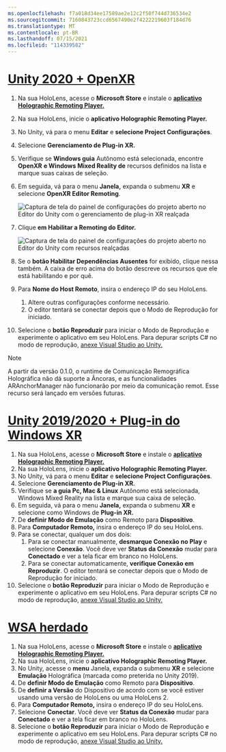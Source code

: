 ```yaml
---
ms.openlocfilehash: f7a018d34ee17589ae2e12c2f50f744d736534e2
ms.sourcegitcommit: 7160843723ccd6567490e2f4222219603f184d76
ms.translationtype: MT
ms.contentlocale: pt-BR
ms.lasthandoff: 07/15/2021
ms.locfileid: "114339582"
---
```

# <a name="unity-2020--openxr"></a>[Unity 2020 + OpenXR](#tab/openxr)

1. Na sua HoloLens, acesse o **Microsoft Store** e instale o **[aplicativo Holographic Remoting Player.](https://www.microsoft.com/store/p/holographic-remoting-player/9nblggh4sv40)**
1. Na sua HoloLens, inicie o **aplicativo Holographic Remoting Player.**
1. No Unity, vá para o menu **Editar** e **selecione Project Configurações**.
1. Selecione **Gerenciamento de Plug-in XR.**
1. Verifique se **Windows guia** Autônomo está selecionada, encontre **OpenXR** **e Windows Mixed Reality de** recursos definidos na lista e marque suas caixas de seleção.
1. Em seguida, vá para o menu **Janela,** expanda o submenu **XR** e selecione **OpenXR Editor Remoting**.

    ![Captura de tela do painel de configurações do projeto aberto no Editor do Unity com o gerenciamento de plug-in XR realçada](../images/openxr-features-img-02.png)

1. Clique **em Habilitar a Remoting do Editor.**

    ![Captura de tela do painel de configurações do projeto aberto no Editor do Unity com recursos realçadas](../images/openxr-features-img-03.png)

1. Se o **botão Habilitar Dependências Ausentes** for exibido, clique nessa também. A caixa de erro acima do botão descreve os recursos que ele está habilitando e por quê.
1. Para **Nome do Host Remoto**, insira o endereço IP do seu HoloLens.
   1. Altere outras configurações conforme necessário.
   1. O editor tentará se conectar depois que o Modo de Reprodução for iniciado.
1. Selecione o **botão Reproduzir** para iniciar o Modo de Reprodução e experimente o aplicativo em seu HoloLens. Para depurar scripts C# no modo de reprodução, [anexe Visual Studio ao Unity.](/visualstudio/gamedev/unity/get-started/using-visual-studio-tools-for-unity?pivots=windows)

> [!NOTE]
> A partir da versão 0.1.0, o runtime de Comunicação Remográfica Holográfica não dá suporte a Âncoras, e as funcionalidades ARAnchorManager não funcionarão por meio da comunicação remot.  Esse recurso será lançado em versões futuras.

# <a name="unity-20192020--windows-xr-plugin"></a>[Unity 2019/2020 + Plug-in do Windows XR](#tab/winxr)

1. Na sua HoloLens, acesse o **Microsoft Store** e instale o **[aplicativo Holographic Remoting Player.](https://www.microsoft.com/store/p/holographic-remoting-player/9nblggh4sv40)**
1. Na sua HoloLens, inicie o **aplicativo Holographic Remoting Player.**
1. No Unity, vá para o menu **Editar** e **selecione Project Configurações**.
1. Selecione **Gerenciamento de Plug-in XR.**
1. Verifique se **a guia Pc, Mac & Linux**  Autônomo está selecionada, Windows Mixed Reality na lista e marque sua caixa de seleção.
1. Em seguida, vá para o menu **Janela,** expanda o submenu **XR** e selecione como Windows de **Plug-in XR.**
1. De **definir Modo de Emulação** como Remoto para **Dispositivo**.
1. Para **Computador Remoto,** insira o endereço IP do seu HoloLens.
1. Para se conectar, qualquer um dos dois:
   1. Para se conectar manualmente, **desmarque Conexão no Play** e selecione **Conexão**. Você deve ver **Status da Conexão** mudar para **Conectado** e ver a tela ficar em branco no HoloLens.
   1. Para se conectar automaticamente, **verifique Conexão em Reproduzir**. O editor tentará se conectar depois que o Modo de Reprodução for iniciado.
1. Selecione o **botão Reproduzir** para iniciar o Modo de Reprodução e experimente o aplicativo em seu HoloLens. Para depurar scripts C# no modo de reprodução, [anexe Visual Studio ao Unity.](/visualstudio/gamedev/unity/get-started/using-visual-studio-tools-for-unity?pivots=windows)

# <a name="legacy-wsa"></a>[WSA herdado](#tab/wsa)

1. Na sua HoloLens, acesse o **Microsoft Store** e instale o **[aplicativo Holographic Remoting Player.](https://www.microsoft.com/store/p/holographic-remoting-player/9nblggh4sv40)**
1. Na sua HoloLens, inicie o **aplicativo Holographic Remoting Player.**
1. No Unity, acesse o **menu** Janela, expanda o submenu **XR** e selecione **Emulação** Holográfica (marcada como preterida no Unity 2019).
1. De **definir Modo de Emulação** como Remoto para **Dispositivo**.
1. De **definir a Versão** do Dispositivo de acordo com se você estiver usando uma versão de HoloLens ou uma HoloLens 2.
1. Para **Computador Remoto,** insira o endereço IP do seu HoloLens.
1. Selecione **Conectar**. Você deve ver **Status da Conexão** mudar para **Conectado** e ver a tela ficar em branco no HoloLens.
1. Selecione o **botão Reproduzir** para iniciar o Modo de Reprodução e experimente o aplicativo em seu HoloLens. Para depurar scripts C# no modo de reprodução, [anexe Visual Studio ao Unity.](/visualstudio/gamedev/unity/get-started/using-visual-studio-tools-for-unity?pivots=windows)
